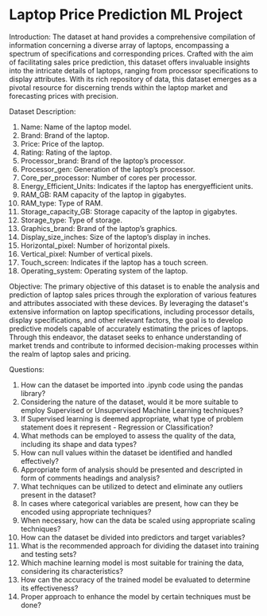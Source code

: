 # Laptop Price Prediction ML Project
Introduction:
The dataset at hand provides a comprehensive compilation of information concerning a diverse array of laptops, encompassing a spectrum of specifications and corresponding prices. Crafted with the aim of facilitating sales price prediction, this dataset offers invaluable insights into the intricate details of laptops, ranging from processor specifications to display attributes. With its rich repository of data, this dataset emerges as a pivotal resource for discerning trends within the laptop market and forecasting prices with precision.

Dataset Description:
1. Name: Name of the laptop model.
2. Brand: Brand of the laptop.
3. Price: Price of the laptop.
4. Rating: Rating of the laptop.
5. Processor_brand: Brand of the laptop’s processor.
6. Processor_gen: Generation of the laptop’s processor.
7. Core_per_processor: Number of cores per processor.
8. Energy_Efficient_Units: Indicates if the laptop has energyefficient units.
9. RAM_GB: RAM capacity of the laptop in gigabytes.
10. RAM_type: Type of RAM.
11. Storage_capacity_GB: Storage capacity of the laptop in gigabytes.
12. Storage_type: Type of storage.
13. Graphics_brand: Brand of the laptop’s graphics.
14. Display_size_inches: Size of the laptop’s display in inches.
15. Horizontal_pixel: Number of horizontal pixels.
16. Vertical_pixel: Number of vertical pixels.
17. Touch_screen: Indicates if the laptop has a touch screen.
18. Operating_system: Operating system of the laptop.

Objective:
The primary objective of this dataset is to enable the analysis and prediction of laptop sales prices through the exploration of various features and attributes associated with these devices. By leveraging the dataset's extensive information on laptop specifications, including processor details, display specifications, and other relevant factors, the goal is to develop predictive models capable of accurately estimating the prices of laptops. Through this endeavor, the dataset seeks to enhance understanding of market trends and contribute to informed decision-making processes within the realm of laptop sales and pricing.

Questions:
1. How can the dataset be imported into .ipynb code using the pandas library?
2. Considering the nature of the dataset, would it be more suitable to employ Supervised or Unsupervised Machine Learning techniques?
3. If Supervised learning is deemed appropriate, what type of problem statement does it represent - Regression or Classification?
4. What methods can be employed to assess the quality of the data, including its shape and data types?
5. How can null values within the dataset be identified and handled effectively?
6. Appropriate form of analysis should be presented and descripted in form of comments headings and analysis?
7. What techniques can be utilized to detect and eliminate any outliers present in the dataset?
8. In cases where categorical variables are present, how can they be encoded using appropriate techniques?
9. When necessary, how can the data be scaled using appropriate scaling techniques?
10. How can the dataset be divided into predictors and target variables?
11. What is the recommended approach for dividing the dataset into training and testing sets?
12. Which machine learning model is most suitable for training the data, considering its characteristics?
13. How can the accuracy of the trained model be evaluated to determine its effectiveness?
14. Proper approach to enhance the model by certain techniques must be done?
